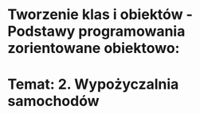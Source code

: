 # Tworzenie klas i obiektów - Podstawy programowania zorientowane obiektowo:

# Temat: 2. Wypożyczalnia samochodów
